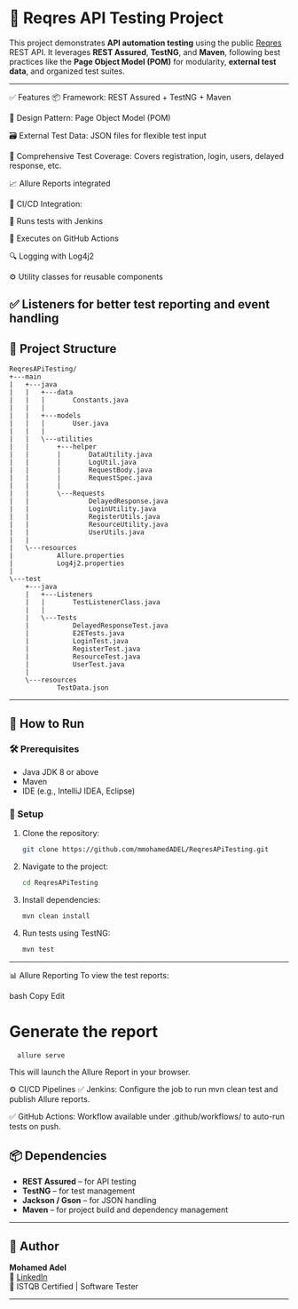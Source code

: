 # 🧪 Reqres API Testing Project

This project demonstrates **API automation testing** using the public [Reqres](https://reqres.in/) REST API. It leverages **REST Assured**, **TestNG**, and **Maven**, following best practices like the **Page Object Model (POM)** for modularity, **external test data**, and organized test suites.

---

✅ Features
📦 Framework: REST Assured + TestNG + Maven

🧱 Design Pattern: Page Object Model (POM)

🗃️ External Test Data: JSON files for flexible test input

📄 Comprehensive Test Coverage: Covers registration, login, users, delayed response, etc.

📈 Allure Reports integrated

🔄 CI/CD Integration:

🧪 Runs tests with Jenkins

🚀 Executes on GitHub Actions

🔍 Logging with Log4j2

⚙️ Utility classes for reusable components

✅ Listeners for better test reporting and event handling
---

## 📁 Project Structure

```
ReqresAPiTesting/
+---main
|   +---java
|   |   +---data
|   |   |       Constants.java
|   |   |
|   |   +---models
|   |   |       User.java
|   |   |
|   |   \---utilities
|   |       +---helper
|   |       |       DataUtility.java
|   |       |       LogUtil.java
|   |       |       RequestBody.java
|   |       |       RequestSpec.java
|   |       |
|   |       \---Requests
|   |               DelayedResponse.java
|   |               LoginUtility.java
|   |               RegisterUtils.java
|   |               ResourceUtility.java
|   |               UserUtils.java
|   |
|   \---resources
|           Allure.properties
|           Log4j2.properties
|
\---test
    +---java
    |   +---Listeners
    |   |       TestListenerClass.java
    |   |
    |   \---Tests
    |           DelayedResponseTest.java
    |           E2ETests.java
    |           LoginTest.java
    |           RegisterTest.java
    |           ResourceTest.java
    |           UserTest.java
    |
    \---resources
            TestData.json
```

---

## 🚀 How to Run

### 🛠️ Prerequisites

- Java JDK 8 or above
- Maven
- IDE (e.g., IntelliJ IDEA, Eclipse)

### 🔧 Setup

1. Clone the repository:
   ```bash
   git clone https://github.com/mmohamedADEL/ReqresAPiTesting.git
   ```

2. Navigate to the project:
   ```bash
   cd ReqresAPiTesting
   ```

3. Install dependencies:
   ```bash
   mvn clean install
   ```

4. Run tests using TestNG:
   ```bash
   mvn test
   ```

---
📊 Allure Reporting
To view the test reports:

bash
Copy
Edit
# Generate the report
 ```bash
   allure serve
   ```
This will launch the Allure Report in your browser.

⚙️ CI/CD Pipelines
✅ Jenkins: Configure the job to run mvn clean test and publish Allure reports.

✅ GitHub Actions: Workflow available under .github/workflows/ to auto-run tests on push.


## 📦 Dependencies

- **REST Assured** – for API testing
- **TestNG** – for test management
- **Jackson / Gson** – for JSON handling
- **Maven** – for project build and dependency management

---


## 👤 Author

**Mohamed Adel**  
📧 [LinkedIn](https://www.linkedin.com/in/mohamed-adel-elbaz-79239a272/)  
🧪 ISTQB Certified | Software Tester 

---

